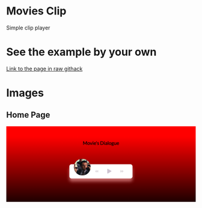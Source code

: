 # Movies Clip

Simple clip player

# See the example by your own

[Link to the page in raw githack](https://raw.githack.com/jchemile/varios/master/single-pages/reproductor/index.html)

# Images

## Home Page

![Home Page](./images/examples/home.png)